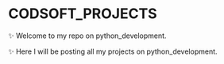 # CODSOFT_PROJECTS

✨ Welcome to my repo on python_development.

✨ Here I will be posting all my projects on python_development.
